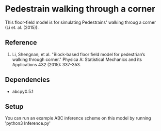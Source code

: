 # Pedestrain walking through a corner
This floor-field model is for simulating Pedestrains' walking throug a corner (Li et. al. (2015)). 

## Reference
1. Li, Shengnan, et al. "Block-based floor field model for pedestrian’s walking through corner." Physica A: Statistical Mechanics and its Applications 432 (2015): 337-353.

## Dependencies 
- abcpy0.5.1

## Setup
You can run an example ABC inference scheme on this model by running 'python3 Inference.py'
